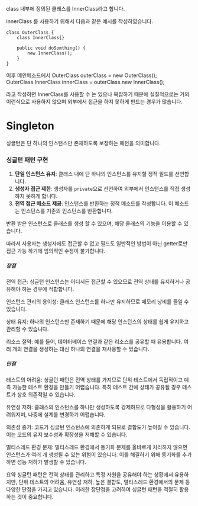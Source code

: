 


class 내부에 정의된 클래스를 InnerClass라고 합니다.

innerClass 를 사용하기 위해서 다음과 같은 예시를 작성하였습니다.

```
class OuterClass {
	class InnerClass{}
	
	public void doSomthing() {
		new InnerClass();
	}
}

```

이후 메인메소드에서
OuterClass outerClass = new OuterClass();
OuterClass.InnerClass innerClass = outerClass.new InnerClass();


라고 작성하면 InnerClass를 사용할 수 는 있으나
복잡하기 때문에 실질적으로는 거의 이런식으로 사용하지 않으며
외부에서 접근을 하지 못하게 만드는 경우가 많습니다.





# Singleton 



싱글턴은 단 하나의 인스턴스만 존재하도록 보장하는 패턴을 의미합니다.

### 싱글턴 패턴 구현

1. **단일 인스턴스 유지**: 클래스 내에 단 하나의 인스턴스를 유지할 정적 필드를 선언합니다.
2. **생성자 접근 제한**: 생성자를 `private`으로 선언하여 외부에서 인스턴스를 직접 생성하지 못하게 합니다.
3. **전역 접근 메소드 제공**: 인스턴스를 반환하는 정적 메소드를 작성합니다. 이 메소드는 인스턴스를 기존의 인스턴스를 반환합니다.

반환 받은 인스턴스로 클래스를 생성 할 수 있으며, 해당 클래스의 기능을 이용할 수 있습니다.

따라서 사용자는 생성자에도 접근할 수 없고 필드도 일반적인 방법이 아닌 getter로만 접근 가능 하기에 임의적인 수정이 불가합니다.



##### 장점

전역 접근:
싱글턴 인스턴스는 어디서든 접근할 수 있으므로 전역 상태를 유지하거나 공유해야 하는 경우에 적합합니다.

인스턴스 관리의 용이성:
클래스 인스턴스를 하나만 유지하므로 메모리 낭비를 줄일 수 있습니다.

상태 유지:
하나의 인스턴스만 존재하기 때문에 해당 인스턴스의 상태를 쉽게 유지하고 관리할 수 있습니다.

리소스 절약:
예를 들어, 데이터베이스 연결과 같은 리소스를 공유할 때 유용합니다. 여러 개의 연결을 생성하는 대신 하나의 연결을 재사용할 수 있습니다.



##### 단점

테스트의 어려움:
싱글턴 패턴은 전역 상태를 가지므로 단위 테스트에서 독립적이고 예측 가능한 테스트 환경을 만들기 어렵습니다. 특히 테스트 간에 상태가 공유될 경우 테스트가 상호 의존적일 수 있습니다.

유연성 저하:
클래스의 인스턴스를 하나만 생성하도록 강제하므로 다형성을 활용하기 어려워지며, 나중에 설계를 변경하기 어렵습니다.

의존성 증가:
코드가 싱글턴 인스턴스에 의존하게 되므로 결합도가 높아질 수 있습니다. 이는 코드의 유지 보수성과 확장성을 저해할 수 있습니다.

멀티스레드 환경 문제:
멀티스레드 환경에서 동기화 문제를 올바르게 처리하지 않으면 인스턴스가 여러 개 생성될 수 있는 위험이 있습니다. 이를 해결하기 위해 동기화를 추가하면 성능 저하가 발생할 수 있습니다.



요약
싱글턴 패턴은 전역 상태를 관리하고 특정 자원을 공유해야 하는 상황에서 유용하지만, 단위 테스트의 어려움, 유연성 저하, 높은 결합도, 멀티스레드 환경에서의 문제 등 다양한 단점을 가지고 있습니다. 이러한 장단점을 고려하여 싱글턴 패턴을 적절히 활용하는 것이 중요합니다.




